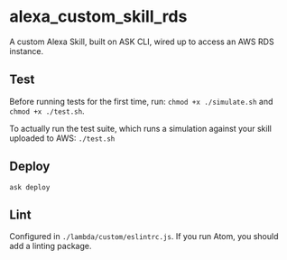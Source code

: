# alexa_custom_skill_rds
A custom Alexa Skill, built on ASK CLI, wired up to access an AWS RDS instance.

Test
--
Before running tests for the first time, run: `chmod +x ./simulate.sh` and `chmod +x ./test.sh`.

To actually run the test suite, which runs a simulation against your skill uploaded to AWS: `./test.sh`

Deploy
--
`ask deploy`

Lint
--
Configured in `./lambda/custom/eslintrc.js`. If you run Atom, you should add a linting package.
